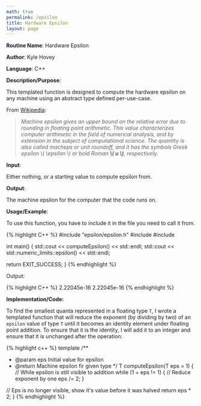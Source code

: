 ```yaml
---
math: true
permalink: /epsilon
title: Hardware Epsilon
layout: page
---
```


**Routine Name**: Hardware Epsilon

**Author**: Kyle Hovey

**Language**: C++

**Description/Purpose**:

This templated function is designed to compute the hardware epsilon on any machine using an abstract type defined per-use-case.

From [Wikipedia](https://en.wikipedia.org/wiki/Machine_epsilon):

>_Machine epsilon gives an upper bound on the relative error due to rounding in floating point arithmetic. This value characterizes computer arithmetic in the field of numerical analysis, and by extension in the subject of computational science. The quantity is also called macheps or unit roundoff, and it has the symbols Greek epsilon \\( \epsilon \\) or bold Roman **\\( u \\)**, respectively._

**Input**:

Either nothing, or a starting value to compute epsilon from.

**Output**:

The machine epsilon for the computer that the code runs on.

**Usage/Example**:

To use this function, you have to include it in the file you need to call it from.

{% highlight C++ %}
#include "epsilon/epsilon.h"
#include <limits>
#include <iostream>

int main() {
  std::cout << computeEpsilon<double>() << std::endl;
  std::cout << std::numeric_limits<double>::epsilon() << std::endl;

  return EXIT_SUCCESS;
}
{% endhighlight %}

Output:

{% highlight C++ %}
2.22045e-16
2.22045e-16
{% endhighlight %}

**Implementation/Code:**

To find the smallest quanta represented in a floating type `T`, I wrote a templated function that will reduce the exponent (by dividing by two) of an `epsilon` value of type `T` until it becomes an identity element under floating point addition. To ensure that it is the identity, I will add it to an integer and ensure that it is unchanged after the operation:

{% highlight c++ %}
template <typename T>
/**
 * @param eps Initial value for epsilon
 * @return Machine epsilon fir given type
 */
T computeEpsilon(T eps = 1) {
  // While epsilon is still visible to addition
  while (1 + eps != 1) {
    // Reduce exponent by one
    eps /= 2;
  }

  // Eps is no longer visible, show it's value before it was halved
  return eps * 2;
}
{% endhighlight %}
